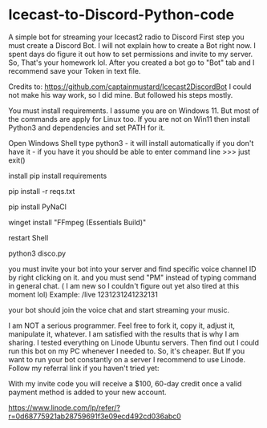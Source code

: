 # Icecast-to-Discord-Python-code
A simple bot for streaming your Icecast2 radio to Discord 
First step you must create a Discord Bot.
I will not explain how to create a Bot right now. 
I spent days do figure it out how to set permissions and invite to my server. So, That's your homework lol.
After you created a bot go to "Bot" tab and I recommend save your Token in text file.

Credits to: https://github.com/captainmustard/Icecast2DiscordBot
I could not make his way work, so I did mine. But followed his steps mostly.

You must install requirements.
I assume you are on Windows 11. But most of the commands are apply for Linux too.
If you are not on Win11 then install Python3 and dependencies and set PATH for it.

Open Windows Shell
type python3 - it will install automatically if you don't have it - if you have it you should be able to enter command line >>> just exit()

install pip 
install requirements

pip install -r reqs.txt

pip install PyNaCl

winget install "FFmpeg (Essentials Build)"

restart Shell

python3 disco.py 

you must invite your bot into your server and find specific voice channel ID by right clicking on it.
and you must send "PM" instead of typing command in general chat. ( I am new so I couldn't figure out yet also tired at this moment lol) 
Example: /live 1231231241232131

your bot should join the voice chat and start streaming your music.

I am NOT a serious programmer. Feel free to fork it, copy it, adjust it, manipulate it, whatever. I am satisfied with the results that is why I am sharing. 
I tested everything on Linode Ubuntu servers. Then find out I could run this bot on my PC whenever I needed to. So, it's cheaper. But If you want to run your bot constantly on a server I recommend to use Linode. Follow my referral link if you haven't tried yet: 

With my invite code you will receive a $100, 60-day credit once a valid payment method is added to your new account.

https://www.linode.com/lp/refer/?r=0d68775921ab28759691f3e09ecd492cd036abc0

